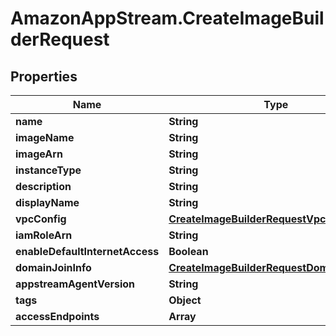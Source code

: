# AmazonAppStream.CreateImageBuilderRequest

## Properties

Name | Type | Description | Notes
------------ | ------------- | ------------- | -------------
**name** | **String** |  | 
**imageName** | **String** |  | [optional] 
**imageArn** | **String** |  | [optional] 
**instanceType** | **String** |  | 
**description** | **String** |  | [optional] 
**displayName** | **String** |  | [optional] 
**vpcConfig** | [**CreateImageBuilderRequestVpcConfig**](CreateImageBuilderRequestVpcConfig.md) |  | [optional] 
**iamRoleArn** | **String** |  | [optional] 
**enableDefaultInternetAccess** | **Boolean** |  | [optional] 
**domainJoinInfo** | [**CreateImageBuilderRequestDomainJoinInfo**](CreateImageBuilderRequestDomainJoinInfo.md) |  | [optional] 
**appstreamAgentVersion** | **String** |  | [optional] 
**tags** | **Object** |  | [optional] 
**accessEndpoints** | **Array** |  | [optional] 


